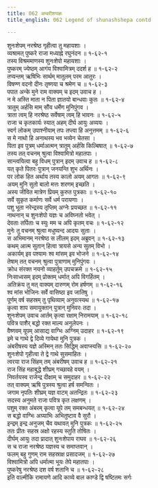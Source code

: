 ```yaml
---
title: 062 अम्बरीशयज्ञः
title_english: 062 Legend of shunashshepa contd

---
```

शुनःशेपम् नरश्रेष्ठ गृहीत्वा तु महायशाः ।  
व्यश्रामत् पुष्करे राजा मध्याह्ने रघुनंदन ॥ १-६२-१  
तस्य विश्रममाणस्य शुनःशेपो महायशाः ।  
पुष्करम् ज्येष्ठम् आगंय विश्वामित्रम् ददर्श ह ॥ १-६२-२  
तप्यन्तम् ऋषिभिः सार्थम् मातुलम् परम आतुरः ।  
विषण्ण वदनो दीनः तृष्णया च श्रमेण च ॥ १-६२-३  
पपात अन्के मुने राम वाक्यम् च इदम् उवाच ह ।  
न मे अस्ति माता न पिता ज्ञातयो बान्धवाः कुतः ॥ १-६२-४  
त्रातुम् अर्हसि माम् सौंय धर्मेण मुनिपुंगव ।  
त्राता त्वम् हि नरश्रेष्ठ सर्वेषाम् त्वम् हि भावनः ॥ १-६२-५  
राजा च कृतकार्यः स्यात् अहम् दीर्घ आयुः अव्ययः ।  
स्वर्ग लोकम् उपाश्नीयाम् तपः तप्त्वा हि अनुत्तमम् ॥ १-६२-६  
स मे नाथो हि अनाथस्य भव भव्येन चेतसा ।  
पिता इव पुत्रम् धर्माअत्मन् त्रातुम् अर्हसि किल्बिषात् ॥ १-६२-७  
तस्य तत् वचनम् श्रुत्वा विश्वामित्रो महातपाः ।  
सान्त्वयित्वा बहु विधम् पुत्रान् इदम् उवाच ह ॥ १-६२-८  
यत् कृते पितरः पुत्रान् जनयन्ति शुभ अर्थिनः ।  
पर लोक हित अर्थाय तस्य कालो अयम् आगतः ॥ १-६२-९  
अयम् मुनि सुतो बालो मत्तः शरणम् इच्छति ।  
अस्य जीवित मात्रेण प्रियम् कुरुत पुत्रकाः ॥ १-६२-१०  
सर्वे सुकृत कर्माणः सर्वे धर्म परायणाः ।  
पशु भूता नरेन्द्रस्य तृप्तिम् अग्नेः प्रयच्छत ॥ १-६२-११  
नाथनान् च शुनःशेपो यज्ञः च अविघ्नतो भवेत् ।  
देवताः तर्पिताः च स्युः मम च अपि कृतम् वचः ॥ १-६२-१२  
मुनेः तु वचनम् श्रुत्वा मधुष्यन्द आदयः सुताः ।  
स अभिमानम् नरश्रेष्ठ स लीलम् इदम् अब्रुवन् ॥ १-६२-१३  
कथम् आत्म सुतान् हित्वा त्रायसे अन्य सुतम् विभो ।  
अकार्यम् इव पश्यामः श्व मांसम् इव भोजने ॥ १-६२-१४  
तेषाम् तत् वचनम् श्रुत्वा पुत्राणाम् मुनिपुंगवः ।  
क्रोध संरक्त नयनो व्याहर्तुम् उपचक्रमे ॥ १-६२-१५  
निःसाध्वसम् इदम् प्रोक्तम् धर्मात् अपि विगर्हितम् ।  
अतिक्रंय तु मत् वाक्यम् दारुणम् रोम हर्षणम् ॥ १-६२-१६  
श्व मांस भोजिनः सर्वे वासिष्ठा इव जातिषु ।  
पूर्णम् वर्ष सहस्रम् तु पृथिव्याम् अनुवत्स्यथ ॥ १-६२-१७  
कृत्वा शाप समायुक्तान् पुत्रान् मुनिवरः तदा ।  
शुनःशेपम् उवाच आर्तम् कृत्वा रक्षाम् निरामयाम् ॥ १-६२-१८  
पवित्र पाशैर् बद्धो रक्त माल्य अनुलेपनः ।  
वैष्णवम् यूपम् आसाद्य वाग्भिः अग्निम् उदाहर ॥ १-६२-१९  
इमे च गाथे द्वे दिव्ये गायेथा मुनि पुत्रक ।  
अंबरीषस्य यज्ञे अस्मिन् ततः सिद्धिम् अवाप्स्यसि ॥ १-६२-२०  
शुनःशेपो गृहीत्वा ते द्वे गाथे सुसमाहितः ।  
त्वरया राज सिंहम् तम् अंबरीषम् उवाच ह ॥ १-६२-२१  
राज सिंह महाबुद्धे शीघ्रम् गच्छावहे वयम् ।  
निवर्तयस्व राजेन्द्र दीक्षाम् च समुदाहर ॥ १-६२-२२  
तत् वाक्यम् ऋषि पुत्रस्य श्रुत्वा हर्ष समन्वितः ।  
जगाम नृपतिः शीघ्रम् यज्ञ वाटम् अतन्द्रितः ॥ १-६२-२३  
सदस्य अनुमते राजा पवित्र कृत लक्षणम् ।  
पशुम् रक्त अंबरम् कृत्वा यूपे तम् समबन्धयत् ॥ १-६२-२४  
स बद्धो वाग्भिः अग्र्याभिः अभितुष्टाव वै सुरौ ।  
इन्द्रम् इन्द्र अनुजम् चैव यथावत् मुनि पुत्रकः ॥ १-६२-२५  
ततः प्रीतः सहस्र अक्षो रहस्य स्तुति तोषितः ।  
दीर्घम् आयुः तदा प्रादात् शुनःशेपाय राघव ॥ १-६२-२६  
स च राजा नरश्रेष्ठ यज्ञस्य च समाप्तवान् ।  
फलम् बहु गुणम् राम सहस्राक्ष प्रसादजम् ॥ १-६२-२७  
विश्वामित्रो अपि धर्मात्मा भूयः तेपे महातपाः ।  
पुष्करेषु नरश्रेष्ठ दश वर्ष शतानि च ॥ १-६२-२८  
इति वाल्मीकि रामायणे आदि काव्ये बाल काण्डे द्वि षष्टितमः सर्गः